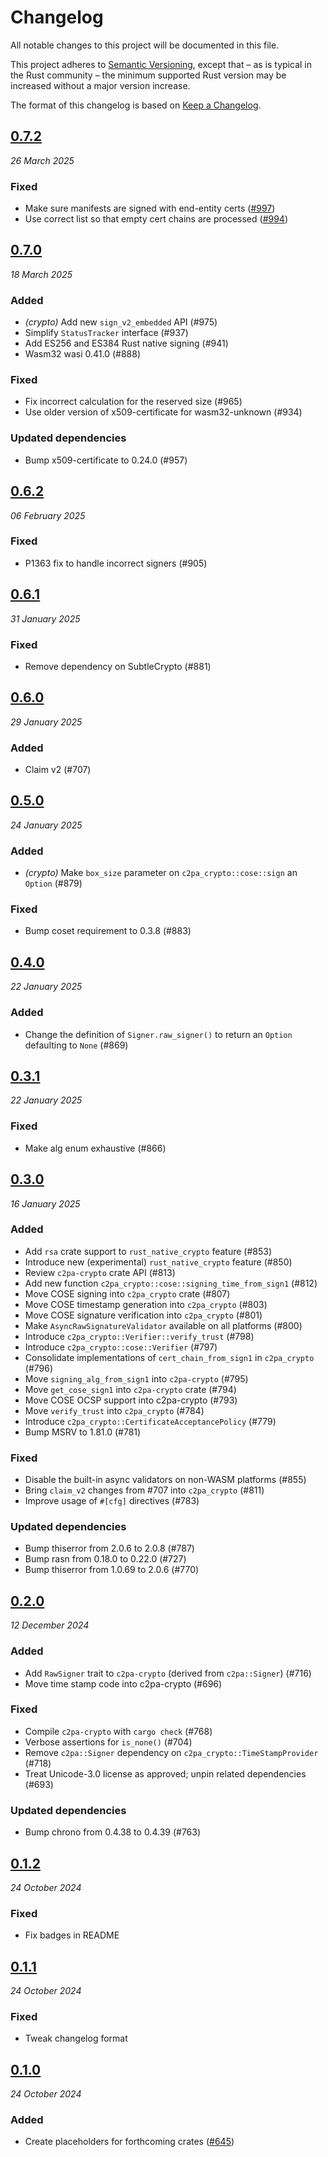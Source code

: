 # Changelog

All notable changes to this project will be documented in this file.

This project adheres to [Semantic Versioning](https://semver.org/spec/v2.0.0.html), except that – as is typical in the Rust community – the minimum supported Rust version may be increased without a major version increase.

The format of this changelog is based on [Keep a Changelog](https://keepachangelog.com/en/1.0.0/).

## [0.7.2](https://github.com/contentauth/c2pa-rs/compare/c2pa-crypto-v0.7.1...c2pa-crypto-v0.7.2)
_26 March 2025_

### Fixed

* Make sure manifests are signed with end-entity certs ([#997](https://github.com/contentauth/c2pa-rs/pull/997))
* Use correct list so that empty cert chains are processed ([#994](https://github.com/contentauth/c2pa-rs/pull/994))

## [0.7.0](https://github.com/contentauth/c2pa-rs/compare/c2pa-crypto-v0.6.2...c2pa-crypto-v0.7.0)
_18 March 2025_

### Added

* *(crypto)* Add new `sign_v2_embedded` API (#975)
* Simplify `StatusTracker` interface (#937)
* Add ES256 and ES384 Rust native signing (#941)
* Wasm32 wasi 0.41.0 (#888)

### Fixed

* Fix incorrect calculation for the reserved size (#965)
* Use older version of x509-certificate for wasm32-unknown (#934)

### Updated dependencies

* Bump x509-certificate to 0.24.0 (#957)

## [0.6.2](https://github.com/contentauth/c2pa-rs/compare/c2pa-crypto-v0.6.1...c2pa-crypto-v0.6.2)
_06 February 2025_

### Fixed

* P1363 fix to handle incorrect signers (#905)

## [0.6.1](https://github.com/contentauth/c2pa-rs/compare/c2pa-crypto-v0.6.0...c2pa-crypto-v0.6.1)
_31 January 2025_

### Fixed

* Remove dependency on SubtleCrypto (#881)

## [0.6.0](https://github.com/contentauth/c2pa-rs/compare/c2pa-crypto-v0.5.0...c2pa-crypto-v0.6.0)
_29 January 2025_

### Added

* Claim v2 (#707)

## [0.5.0](https://github.com/contentauth/c2pa-rs/compare/c2pa-crypto-v0.4.0...c2pa-crypto-v0.5.0)
_24 January 2025_

### Added

* *(crypto)* Make `box_size` parameter on `c2pa_crypto::cose::sign` an `Option` (#879)

### Fixed

* Bump coset requirement to 0.3.8 (#883)

## [0.4.0](https://github.com/contentauth/c2pa-rs/compare/c2pa-crypto-v0.3.1...c2pa-crypto-v0.4.0)
_22 January 2025_

### Added

* Change the definition of `Signer.raw_signer()` to return an `Option` defaulting to `None` (#869)

## [0.3.1](https://github.com/contentauth/c2pa-rs/compare/c2pa-crypto-v0.3.0...c2pa-crypto-v0.3.1)
_22 January 2025_

### Fixed

* Make alg enum exhaustive (#866)

## [0.3.0](https://github.com/contentauth/c2pa-rs/compare/c2pa-crypto-v0.2.0...c2pa-crypto-v0.3.0)
_16 January 2025_

### Added

* Add `rsa` crate support to `rust_native_crypto` feature (#853)
* Introduce new (experimental) `rust_native_crypto` feature (#850)
* Review `c2pa-crypto` crate API (#813)
* Add new function `c2pa_crypto::cose::signing_time_from_sign1` (#812)
* Move COSE signing into `c2pa_crypto` crate (#807)
* Move COSE timestamp generation into `c2pa_crypto` (#803)
* Move COSE signature verification into `c2pa_crypto` (#801)
* Make `AsyncRawSignatureValidator` available on all platforms (#800)
* Introduce `c2pa_crypto::Verifier::verify_trust` (#798)
* Introduce `c2pa_crypto::cose::Verifier` (#797)
* Consolidate implementations of `cert_chain_from_sign1` in `c2pa_crypto` (#796)
* Move `signing_alg_from_sign1` into `c2pa-crypto` (#795)
* Move `get_cose_sign1` into `c2pa-crypto` crate (#794)
* Move COSE OCSP support into c2pa-crypto (#793)
* Move `verify_trust` into `c2pa_crypto` (#784)
* Introduce `c2pa_crypto::CertificateAcceptancePolicy` (#779)
* Bump MSRV to 1.81.0 (#781)

### Fixed

* Disable the built-in async validators on non-WASM platforms (#855)
* Bring `claim_v2` changes from #707 into `c2pa_crypto` (#811)
* Improve usage of `#[cfg]` directives (#783)

### Updated dependencies

* Bump thiserror from 2.0.6 to 2.0.8 (#787)
* Bump rasn from 0.18.0 to 0.22.0 (#727)
* Bump thiserror from 1.0.69 to 2.0.6 (#770)

## [0.2.0](https://github.com/contentauth/c2pa-rs/compare/c2pa-crypto-v0.1.2...c2pa-crypto-v0.2.0)
_12 December 2024_

### Added

* Add `RawSigner` trait to `c2pa-crypto` (derived from `c2pa::Signer`) (#716)
* Move time stamp code into c2pa-crypto (#696)

### Fixed

* Compile `c2pa-crypto` with `cargo check` (#768)
* Verbose assertions for `is_none()` (#704)
* Remove `c2pa::Signer` dependency on `c2pa_crypto::TimeStampProvider` (#718)
* Treat Unicode-3.0 license as approved; unpin related dependencies (#693)

### Updated dependencies

* Bump chrono from 0.4.38 to 0.4.39 (#763)

## [0.1.2](https://github.com/contentauth/c2pa-rs/compare/c2pa-crypto-v0.1.1...c2pa-crypto-v0.1.2)
_24 October 2024_

### Fixed

* Fix badges in README

## [0.1.1](https://github.com/contentauth/c2pa-rs/compare/c2pa-crypto-v0.1.0...c2pa-crypto-v0.1.1)
_24 October 2024_

### Fixed

* Tweak changelog format

## [0.1.0](https://github.com/contentauth/c2pa-rs/releases/tag/c2pa-crypto-v0.1.0)
_24 October 2024_

### Added

* Create placeholders for forthcoming crates ([#645](https://github.com/contentauth/c2pa-rs/pull/645))
